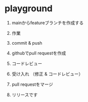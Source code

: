 # playground

1. mainからfeatureブランチを作成する

2. 作業

3. commit & push

4. githubでpull requestを作成

5. コードレビュー

6. 受け入れ （修正 & コードレビュー）

7. pull requestをマージ

8. リリースです

